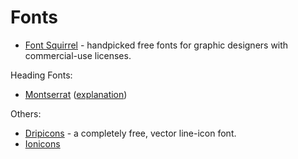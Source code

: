 # Fonts

* [Font Squirrel](http://www.fontsquirrel.com/) - handpicked free fonts for graphic designers with commercial-use licenses.

Heading Fonts:

* [Montserrat](http://www.google.com/fonts/specimen/Montserrat) ([explanation](http://theultralinx.com/2013/04/free-alternative-font-gotham-proxima-nova.html))

Others:

* [Dripicons](http://demo.amitjakhu.com/dripicons/) - a completely free, vector line-icon font.
* [Ionicons](http://ionicons.com/)
